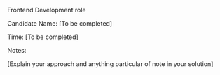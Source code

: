 Frontend Development role

Candidate Name: [To be completed]

Time: [To be completed]

Notes:

[Explain your approach and anything particular of note in your solution]
